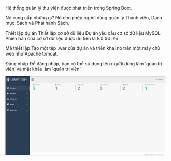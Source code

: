 Hệ thống quản lý thư viện được phát triển trong Spring Boot.

Nó cung cấp những gì?
Nó cho phép người dùng quản lý Thành viên, Danh mục, Sách và Phát hành Sách.

Thiết lập dự án
Thiết lập cơ sở dữ liệu
Dự án yêu cầu cơ sở dữ liệu MySQL. Phiên bản của cơ sở dữ liệu được ưu tiên là 8.0 trở lên

Mã thiết lập
Tạo một tệp .war của dự án và triển khai nó trên một máy chủ web như Apache tomcat.

Đăng nhập
Để đăng nhập, bạn có thể sử dụng tên người dùng làm 'quản trị viên' và mật khẩu làm 'quản trị viên'.

![hinh anh](./spark-lms-master/src/main/resources/static/images/library.png)
